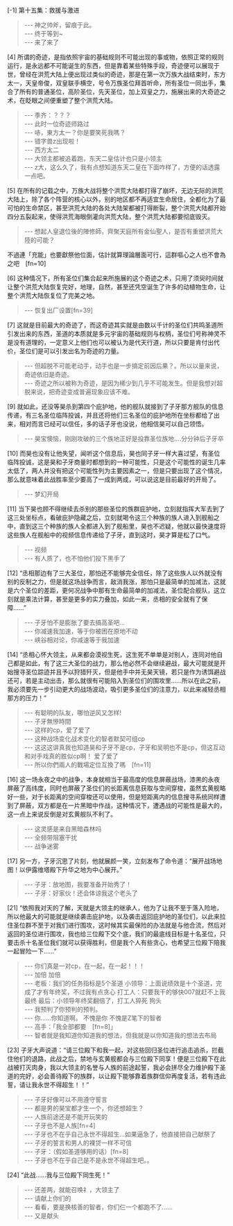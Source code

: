
[-1] 第十五集：救援与激进
>--- 神之帅斧，留痕于此。<br>
>--- 终于等到~<br>
>--- 来了来了<br>

[4] 所谓的奇迹，是指依照宇宙的基础规则不可能出现的事或物，依照正常的规则运行，是永远都不可能诞生的东西，但是靠着某些特殊手段，奇迹便可以展现于世，曾经在洪荒大陆上便出现过类似的奇迹，那是在第一次万族大战结束时，东方太一，天皇帝俊，双皇联手横空，号令万族圣位拜首听命，所有圣位一同出手，集合了所有的普通圣位，高阶圣位，先天圣位，加上双皇之力，施展出来的大奇迹之术，在眨眼之间便重塑了整个洪荒大陆。
>--- 季齐：？？？<br>
>--- 此时一位奇迹师路过<br>
>--- 哧，東方太一？你是要笑死我嗎？<br>
>--- 错字兽z出现啦！<br>
>--- 西方太二<br>
>--- 大领主都被追着跑，东天二皇估计也只是小领主<br>
>--- z大，这么久了，我有点想知道东天二皇在下面咋样了，方便的话透露一点吧。<br>

[5] 在所有的记载之中，万族大战将整个洪荒大陆都打得了崩坏，无边无际的洪荒大陆上，除了各个阵营的核心以外，别的地区都不再适宜生命居住，全都化为了最可怕的生命禁区，甚至洪荒大陆的各处大陆架都被打得断裂，整个洪荒大陆都开始四分五裂起来，使得洪荒海眼倒灌向洪荒大陆，整个洪荒大陆都要彻底毁灭。
>--- 想起人皇退位後的陣修師，齊聚天庭所有金仙聖人，是否有重塑洪荒大陸的可能？

不過連「充能」也要獻祭他位面，估計就算理論層面可行，這群嘔心之人也不會為之吧　[fn=10]<br>

[6] 这种情况下，所有圣位们集合起来所施展的这个奇迹之术，只用了须臾时间就让整个洪荒大陆恢复完好，地理，自然，甚至还凭空诞生了许多的动植物生命，让整个洪荒大陆恢复位了完美之地。
>--- 恢复出厂设置[fn=39]<br>

[7] 这就是目前最大的奇迹了，而这奇迹其实就是由数以千计的圣位们共鸣圣道所引发出来的东西，圣道的本质就是多元宇宙的基础规则与权柄，圣位们号称神灵不是没有道理的，一定意义上他们也可以被认为是代天行道，所以只要是肯付出代价，圣位们是可以引发出名为奇迹的力量。
>--- 但超脱不可能老动手，动手也是一步搞定前因后果？。所以以量来说，奇迹依旧是奇迹。<br>
>--- 奇迹之所以被称为奇迹，是因为稀少到几乎不可能发生。但是我想对超脱来说，把奇迹变成普遍现象应该不难。<br>

[9] 就如此，还没等昊杀到第四个庇护地，他的舰队就接到了子牙那方舰队的信息传递，有三名圣位临阵投诚，并且还将他们三名圣位的庇护地所在坐标都给了出来，相对而言已经可以信任，多的话子牙也没说，他相信昊可以自己领悟。
>--- 昊宝懊恼，刚刚攻破的三个族地正好是投靠圣位族地....分分钟后子牙卒<br>

[10] 而昊也没有让他失望，闻听这个信息后，昊也同子牙一样大喜过望，有圣位临阵投诚，这是昊和子牙商量时都想到的一种可能性，只是这个可能性的诞生几率太低了，两人并没有把这个可能性列为主要因素之一，但是只要出现了这个情况，那么就意味着此战胜率至少要高了一成到两成，可以说这是目前最好的开局了。
>--- 梦幻开局<br>

[11] 当下昊也顾不得继续去杀别的那些圣位的族群庇护地，立刻就指挥大军去到了这三处坐标点，看破庇护隐藏之后，立刻就喝令这三个种族的族人进入到舰船之中，直到这三个种族的族人全都进入到了舰船里，昊也不迟疑，他就以最快速度将这些族人在舰船中的视频信息传递给了子牙，直到这时，昊才算是松了口气。
>--- 视频<br>
>--- 有人质了，也不怕他们投下黑手了<br>

[12] “丞相那边有了三大圣位，那怕还不能够完全信任，除了这些族人以外就没有别的反制之力，但是就这场战争而言，敌消我涨，那怕只是最简单的加减法，这就是六个圣位的差距，更何况战争中那有生命最简单的加减法，圣位配合舰队，这立刻就是乘法计算，甚至是更多的实力叠加，如此一来，丞相的安全就有了保障……”
>--- 子牙怕不是膨胀了要去搞高圣吧...<br>
>--- 你减速我加速，等于你被困在原地不动<br>
>--- 峡谷相对论，你减速等于我加速<br>

[14] “丞相心怀大领主，从来都会漠视生死，这生死不单单是对别人，连同对他自己都是如此，有了这三大圣位的战力，那么他必然不会继续避战，最大可能就是开始搜寻圣位踪迹并且予以狩猎歼灭，但是他手中并无昊天镜，若只是作为诱饵避战还可，若是主动出击，那么就很有可能陷入到圣位们的围攻里……所以在此之前，我必须要先一步引动更大的战场波动，吸引更多圣位们的注意力，以此来减轻丞相那方的压力！”
>--- 有聪明的队友，哪怕逆风又怎样!<br>
>--- 子牙無慘時間<br>
>--- 这样的cp，爱了爱了<br>
>--- 这种战场变化战术变化的智者默契可组cp<br>
>--- 这这这讲真我也知道昊和子牙不是cp，子牙和吴明也不是cp，但这互动和对手戏真的胜似cp啊！
爱了爱了<br>
>--- 所以你們兩人的戰場定位互換了嗎　[fn=11]<br>

[16] 这一场永夜之中的战争，本身就相当于最高度的信息屏蔽战场，漆黑的永夜屏蔽了高纬度，同时也屏蔽了圣位们的长距离信息获取与空间穿梭，虽然玄黄舰略好一些，对于长距离的空间穿梭还可以使用，但是短距离内的信息搜寻系统同样遭到了屏蔽，双方都是在一片黑暗中作战，这种情况下，遭遇战的可能性是最大的，这一点上来说反倒是对玄黄舰队不利了。
>--- 这灵感是来自黑暗森林吗<br>
>--- 全频带阻塞干扰<br>
>--- 战争迷雾<br>

[17] 另一方，子牙沉思了片刻，他就展颜一笑，立刻发布了命令道：“展开战场地图！以伊露维塔殿下升华之地为中心展开。”
>--- 子牙：放地图，我要准备开始秀了！<br>
>--- 子牙：好家伙！还会体谅我这个老头了<br>

[21] “依照我对天的了解，天就是大领主的继承人，他为了让我不至于落入险地，所以他最大的可能就是继续袭击庇护地，以及袭击返回庇护地的圣位们，以此来拉住圣位群不至于对我们进行围攻，这时候其实最保险的办法就是与他合流，然后对返回的圣位进行围攻，我也给三位殿下交个底，我们的最底线目标是十名圣位，只要击杀十名圣位我们就可以获得胜利，但是我个人有些贪心，也希望三位殿下陪我一起冒险一下……”
>--- 你们真是一对cp，在一起，在一起！！！<br>
>--- 加倍  加倍<br>
>--- 老板：我们的任务指标是5个圣道
小领导：上面说绩效是十个圣道，完成了才有年终奖，不过我有点贪心
打工人：只要我干的够快007就赶不上我
最终
最后：小领导年终奖翻倍了，打工人猝死  狗头<br>
>--- 我预判了你预判的预判。<br>
>--- 你……你知道啊。
不愧是你
不愧是Z笔下的智者<br>
>--- 高手：「我全部都要　[fn=8]」<br>
>--- 智者就是我知道你知道我的想法，但我就是以你知道我的想法去布局<br>

[23] 子牙大声说道：“请三位殿下和我一起，对这些回归圣位进行追击追杀，拦截住他们的退路，此战之后，禁地与玄黄舰都会与三位殿下同享！便是三位殿下在此战被打灭肉身，我以大领主的名誉与人族的前途起誓，我必会拼尽全力维护殿下圣道的完好，必会善待殿下的族群，以让殿下能够靠着族群信仰再度复活，若有违此誓，请让我永世不得超生！！”
>--- 子牙好像可以不用遵守誓言<br>
>--- 都是男的昊宝都才生一个，你还想超生？<br>
>--- 人族前途还是不能开玩笑的<br>
>--- 子牙也不是人族[fn=4]<br>
>--- 子牙也不在乎自己永世不得超生…如果逼急了，他直接把自己献祭了<br>
>--- 子牙的誓言和男人的裸贷一样不可信<br>
>--- 子牙：（假如圣道够用的话）[fn=8]<br>
>--- 子牙也不在乎自己是不是永世不得超生吧。。<br>

[24] “此战……我与三位殿下同生死！”
>--- 还差两，就能召唤礻，大领主了<br>
>--- 请献上你们的<br>
>--- 看看，要是换核善的智者，你们仨一个都跑不了……<br>
>--- 又是献头<br>
